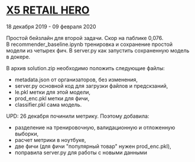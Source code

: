 # [X5 RETAIL HERO](https://retailhero.ai/c/recommender_system/overview)
18 декабря 2019 - 09 февраля 2020

Простой бейзлайн для второй задачи. Скор на паблике 0,076.  
В recommender_baseline.ipynb тренировка и сохранение простой модели из четырех фич. В server.py как запустить сохраненную модель в докере. 

В архив solution.zip необходимо положить следующие файлы:

- metadata.json от организаторов, без изменения,
- server.py основной код для загрузки файлов и предскзаний,
- le.pkl метки для этой модели,
- prod_enc.pkl метки для фичи,
- classifier.pkl сама модель.

UPD: 26 декабря починили метрику. Поэтому добавила:

- разделение на тренировочную, валидационную и отложенную выборки, 
- расчет метрики в ноутбуке,
- две фичи (для фичи "популярный товар" нужен prod_enc.pkl),
- поправила server.py для работы с новыми данными 
